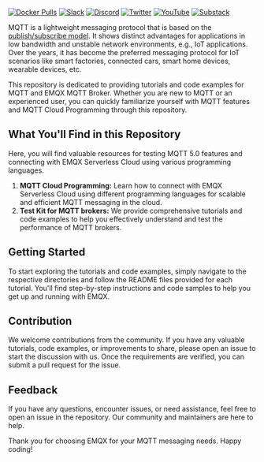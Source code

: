 [![Docker Pulls](https://img.shields.io/docker/pulls/emqx/emqx?label=Docker%20Pulls)](https://hub.docker.com/r/emqx/emqx)
[![Slack](https://img.shields.io/badge/Slack-EMQ-39AE85?logo=slack)](https://slack-invite.emqx.io/)
[![Discord](https://img.shields.io/discord/931086341838622751?label=Discord&logo=discord)](https://discord.gg/xYGf3fQnES)
[![Twitter](https://img.shields.io/badge/Follow-EMQ-1DA1F2?logo=twitter)](https://twitter.com/EMQTech)
[![YouTube](https://img.shields.io/badge/Subscribe-EMQ-FF0000?logo=youtube)](https://www.youtube.com/channel/UC5FjR77ErAxvZENEWzQaO5Q)
[![Substack](https://img.shields.io/badge/EMQ-ED7335?logo=substack&label=Substack)](https://emqx.substack.com/)


MQTT is a lightweight messaging protocol that is based on the [publish/subscribe model](https://www.emqx.com/en/blog/mqtt-5-introduction-to-publish-subscribe-model). It shows distinct advantages for applications in low bandwidth and unstable network environments, e.g., IoT applications. Over the years, it has become the preferred messaging protocol for IoT scenarios like smart factories, connected cars, smart home devices, wearable devices, etc. 

This repository is dedicated to providing tutorials and code examples for MQTT and EMQX MQTT Broker. Whether you are new to MQTT or an experienced user, you can quickly familiarize yourself with MQTT features and MQTT Cloud Programming through this repository.

## What You'll Find in this Repository

Here, you will find valuable resources for testing MQTT 5.0 features and connecting with EMQX Serverless Cloud using various programming languages.

1. **MQTT Cloud Programming:** Learn how to connect with EMQX Serverless Cloud using different programming languages for scalable and efficient MQTT messaging in the cloud.
2. **Test Kit for MQTT brokers:** We provide comprehensive tutorials and code examples to help you effectively understand and test the performance of MQTT brokers.

## Getting Started

To start exploring the tutorials and code examples, simply navigate to the respective directories and follow the README files provided for each tutorial. You'll find step-by-step instructions and code samples to help you get up and running with EMQX.

## Contribution

We welcome contributions from the community. If you have any valuable tutorials, code examples, or improvements to share, please open an issue to start the discussion with us. Once the requirements are verified, you can submit a pull request for the issue.

## Feedback

If you have any questions, encounter issues, or need assistance, feel free to open an issue in the repository. Our community and maintainers are here to help.

Thank you for choosing EMQX for your MQTT messaging needs. Happy coding!